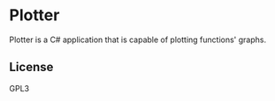 ﻿# Plotter
Plotter is a C# application that is capable of plotting functions' graphs.

License
----

GPL3
